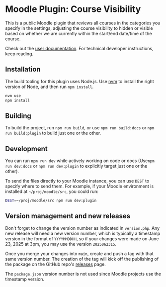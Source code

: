 # Moodle Plugin: Course Visibility

This is a public Moodle plugin that reviews all courses in the categories you specify in
the settings, adjusting the course visibility to hidden or visible based on whether we are
currently within the start/end date/time of the course.

Check out the [user documentation](https://coursevis.docs.uicpharm.dev). For technical
developer instructions, keep reading.

## Installation

The build tooling for this plugin uses Node.js. Use
[nvm](https://github.com/nvm-sh/nvm#readme) to install the right version of Node, and then
run `npm install`.

```bash
nvm use
npm install
```

## Building

To build the project, run `npm run build`, or use `npm run build:docs` or
`npm run build:plugin` to build just one or the other.

## Development

You can run `npm run dev` while actively working on code or docs (Use`npm run dev:docs`
or `npm run dev:plugin` to explicitly target just one or the other).

To send the files directly to your Moodle instance, you can use `DEST` to specify where to
send them. For example, if your Moodle environment is installed at `~/proj/moodle/src`,
you could run:

```bash
DEST=~/proj/moodle/src npm run dev:plugin
```

## Version management and new releases

Don't forget to change the version number as indicated in `version.php`. Any new release
will need a new version number, which is typically a timestamp version in the format of
`YYYYMMDDHH`, so if your changes were made on June 23, 2025 at 3pm, you may use the
version `2025062315`.

Once you merge your changes into `main`, create and push a tag with that same version
number. The creation of the tag will kick off the publishing of the package on the GitHub
repo's [releases](https://github.com/uicpharm/moodle-local_coursevis/releases) page.

The `package.json` version number is not used since Moodle projects use the timestamp
version.
